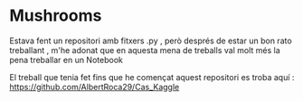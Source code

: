 # Mushrooms

Estava fent un repositori amb fitxers .py , però després de estar un bon rato treballant , m'he adonat que en aquesta mena de treballs val molt més la pena treballar en un Notebook

El treball que tenia fet fins que he començat aquest repositori es troba aquí : https://github.com/AlbertRoca29/Cas_Kaggle
